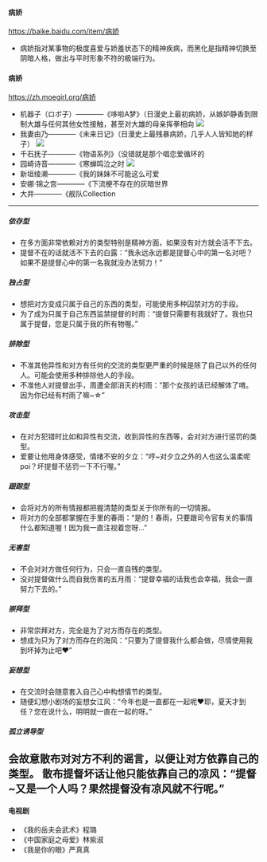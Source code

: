 #### 病娇
https://baike.baidu.com/item/病娇
- 病娇指对某事物的极度喜爱与娇羞状态下的精神疾病，而黑化是指精神切换至阴暗人格，做出与平时形象不符的极端行为。
#### 病娇
https://zh.moegirl.org/病娇
- 机器子（ロボ子）————《哆啦A梦》（日漫史上最初病娇，从嫉妒静香到限制大雄与任何其他女性接触，甚至对大雄的母亲挥拳相向
![](https://gss3.bdstatic.com/-Po3dSag_xI4khGkpoWK1HF6hhy/baike/w%3D268/sign=957fcf9ea5773912c4268267c0188675/10dfa9ec8a13632701ac4b109d8fa0ec08fac754.jpg)
- 我妻由乃————《未来日记》（日漫史上最残暴病娇，几乎人人皆知她的样子）
![](https://img.moegirl.org/common/f/f1/Gasai_Yono.jpg)
- 千石抚子————《物语系列》（没错就是那个唱恋爱循环的
- 园崎诗音————《寒蝉鸣泣之时
![](https://gss1.bdstatic.com/-vo3dSag_xI4khGkpoWK1HF6hhy/baike/c0%3Dbaike80%2C5%2C5%2C80%2C26/sign=486bc797e11190ef15f69a8daf72f673/4afbfbedab64034fb5aed57ca9c379310a551d6c.jpg)
- 新垣绫濑————《我的妹妹不可能这么可爱
- 安娜·锦之宫————《下流梗不存在的灰暗世界
- 大井————《舰队Collection
---
##### 依存型
- 在多方面非常依赖对方的类型特别是精神方面，如果没有对方就会活不下去。
- 提督不在的话就活不下去的白露：“我永远永远都是提督心中的第一名对吧？如果不是提督心中的第一名我就没办法努力！”
##### 独占型
- 想把对方变成只属于自己的东西的类型，可能使用多种囚禁对方的手段。
- 为了成为只属于自己东西监禁提督的时雨：“提督只需要有我就好了。我也只属于提督，您是只属于我的所有物喔。”
##### 排除型
- 不准其他异性和对方有任何的交流的类型更严重的时候是除了自己以外的任何人。可能会使用多种排除他人的手段。
- 不准他人对提督出手，周遭全部消灭的村雨：“那个女孩的话已经解体了唷。因为你已经有村雨了嘛~☆”
##### 攻击型
- 在对方犯错时比如和异性有交流，收到异性的东西等，会对对方进行惩罚的类型。
- 爱要让他用身体感受，情绪不安的夕立：“哼~对夕立之外的人也这么温柔呢poi？坏提督不惩罚一下不行喔。”
##### 跟踪型
- 会将对方的所有情报都把握清楚的类型关于你所有的一切情报。
- 将对方的全部都掌握在手里的春雨：“是的！春雨，只要跟司令官有关的事情什么都知道喔！因为我一直注视着您呀…”
##### 无害型
- 不会对对方做任何行为，只会一直自残的类型。
- 没对提督做什么而自我伤害的五月雨：“提督幸福的话我也会幸福，我会一直努力下去的。”
##### 崇拜型
- 非常崇拜对方，完全是为了对方而存在的类型。
- 想成为只为了对方而存在的海风：“只要为了提督我什么都会做，尽情使用我到坏掉为止吧❤”
##### 妄想型
- 在交流时会随意套入自己心中构想情节的类型。
- 随便幻想小剧场的妄想女江风：“今年也是一直都在一起呢❤耶，夏天才到任？您在说什么，明明就一直在一起的呀。”
##### 孤立诱导型
会故意散布对对方不利的谣言，以便让对方依靠自己的类型。
散布提督坏话让他只能依靠自己的凉风：“提督~又是一个人吗？果然提督没有凉风就不行呢。”
---
#### 电视剧
- 《我的岳夫会武术》程璐
- 《中国家庭之母爱》林紫淑
- 《我是你的眼》严真真
